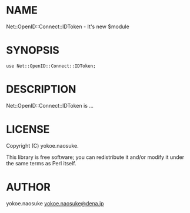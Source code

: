 # NAME

Net::OpenID::Connect::IDToken - It's new $module

# SYNOPSIS

    use Net::OpenID::Connect::IDToken;

# DESCRIPTION

Net::OpenID::Connect::IDToken is ...

# LICENSE

Copyright (C) yokoe.naosuke.

This library is free software; you can redistribute it and/or modify
it under the same terms as Perl itself.

# AUTHOR

yokoe.naosuke <yokoe.naosuke@dena.jp>

